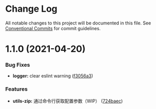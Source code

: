 # Change Log

All notable changes to this project will be documented in this file.
See [Conventional Commits](https://conventionalcommits.org) for commit guidelines.

# 1.1.0 (2021-04-20)


### Bug Fixes

* **logger:** clear eslint warning ([f3056a3](https://github.com/Arima-P/zhy-utils/commit/f3056a3124ff12d342e8452f51eece540fbd8014))


### Features

* **utils-zip:** 通过命令行获取配置参数（WIP） ([724baec](https://github.com/Arima-P/zhy-utils/commit/724baecd8cc4a203fa424a3895176c9012c53a81))
